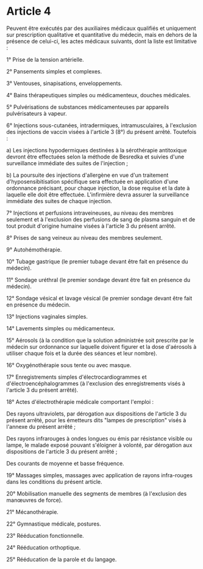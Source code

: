 # Article 4

Peuvent être exécutés par des auxiliaires médicaux qualifiés et uniquement sur prescription qualitative et quantitative du médecin, mais en dehors de la présence de celui-ci, les actes médicaux suivants, dont la liste est limitative :

1° Prise de la tension artérielle.

2° Pansements simples et complexes.

3° Ventouses, sinapisations, enveloppements.

4° Bains thérapeutiques simples ou médicamenteux, douches médicales.

5° Pulvérisations de substances médicamenteuses par appareils pulvérisateurs à vapeur.

6° Injections sous-cutanées, intradermiques, intramusculaires, à l'exclusion des injections de vaccin visées à l'article 3 (8°) du présent arrêté. Toutefois :

a) Les injections hypodermiques destinées à la sérothérapie antitoxique devront être effectuées selon la méthode de Besredka et suivies d'une surveillance immédiate des suites de l'injection ;

b) La poursuite des injections d'allergène en vue d'un traitement d'hyposensibitisation spécifique sera effectuée en application d'une ordonnance précisant, pour chaque injection, la dose requise et la date à laquelle elle doit être effectuée. L'infirmière devra assurer la surveillance immédiate des suites de chaque injection.

7° Injections et perfusions intraveineuses, au niveau des membres seulement et à l'exclusion des perfusions de sang de plasma sanguin et de tout produit d'origine humaine visées à l'article 3 du présent arrêté.

8° Prises de sang veineux au niveau des membres seulement.

9° Autohémothérapie.

10° Tubage gastrique (le premier tubage devant être fait en présence du médecin).

11° Sondage uréthral (le premier sondage devant être fait en présence du médecin).

12° Sondage vésical et lavage vésical (le premier sondage devant être fait en présence du médecin.

13° Injections vaginales simples.

14° Lavements simples ou médicamenteux.

15° Aérosols (à la condition que la solution administrée soit prescrite par le médecin sur ordonnance sur laquelle doivent figurer et la dose d'aérosols à utiliser chaque fois et la durée des séances et leur nombre).

16° Oxygénothérapie sous tente ou avec masque.

17° Enregistrements simples d'électrocardiogrammes et d'électroencéphalogrammes (à l'exclusion des enregistrements visés à l'article 3 du présent arrêté).

18° Actes d'électrothérapie médicale comportant l'emploi :

Des rayons ultraviolets, par dérogation aux dispositions de l'article 3 du présent arrêté, pour les émetteurs dits "lampes de prescription" visés à l'annexe du présent arrêté ;

Des rayons infrarouges à ondes longues ou émis par résistance visible ou lampe, le malade exposé pouvant s'éloigner à volonté, par dérogation aux dispositions de l'article 3 du présent arrêté ;

Des courants de moyenne et basse fréquence.

19° Massages simples, massages avec application de rayons infra-rouges dans les conditions du présent article.

20° Mobilisation manuelle des segments de membres (à l'exclusion des manœuvres de force).

21° Mécanothérapie.

22° Gymnastique médicale, postures.

23° Rééducation fonctionnelle.

24° Rééducation orthoptique.

25° Rééducation de la parole et du langage.
